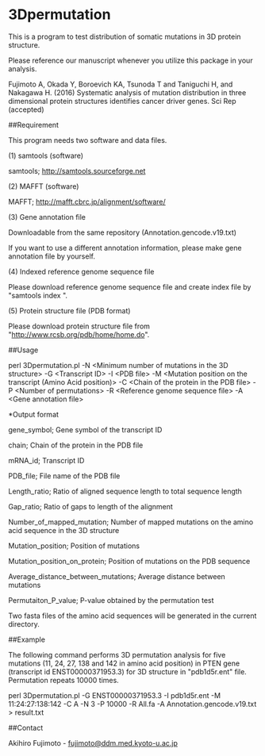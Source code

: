 # 3Dpermutation
This is a program to test distribution of somatic mutations in 3D protein structure.

Please reference our manuscript whenever you utilize this package in your analysis.

Fujimoto A, Okada Y, Boroevich KA, Tsunoda T and Taniguchi H, and Nakagawa H. (2016) Systematic analysis of mutation distribution in three dimensional protein structures identifies cancer driver genes. Sci Rep (accepted)


##Requirement

This program needs two software and data files.

(1) samtools (software)

samtools; http://samtools.sourceforge.net


(2) MAFFT (software)

MAFFT; http://mafft.cbrc.jp/alignment/software/


(3) Gene annotation file

Downloadable from the same repository (Annotation.gencode.v19.txt)

If you want to use a different annotation information, please make gene annotation file by yourself.

(4) Indexed reference genome sequence file

Please download reference genome sequence file and create index file by "samtools index <reference genome sequence file>".

(5) Protein structure file (PDB format)

Please download protein structure file from "http://www.rcsb.org/pdb/home/home.do".


##Usage

perl 3Dpermutation.pl -N \<Minimum number of mutations in the 3D structure\> -G \<Transcript ID\> -I \<PDB file\>  -M \<Mutation position on the transcript (Amino Acid position)\> -C \<Chain of the protein in the PDB file\> -P \<Number of permutations\> -R \<Reference genome sequence file\> -A \<Gene annotation file\>

*Output format

gene_symbol; Gene symbol of the transcript ID


chain; Chain of the protein in the PDB file


mRNA_id; Transcript ID


PDB_file; File name of the PDB file


Length_ratio; Ratio of aligned sequence length to total sequence length


Gap_ratio; Ratio of gaps to length of the alignment 


Number_of_mapped_mutation; Number of mapped mutations on the amino acid sequence in the 3D structure


Mutation_position; Position of mutations


Mutation_position_on_protein; Position of mutations on the PDB sequence


Average_distance_between_mutations; Average distance between mutations


Permutaiton_P_value; P-value obtained by the permutation test


Two fasta files of the amino acid sequences will be generated in the current directory.


##Example

The following command performs 3D permutation analysis for five mutations (11, 24, 27, 138 and 142 in amino acid position) in PTEN gene (transcript id ENST00000371953.3) for 3D structure in "pdb1d5r.ent" file. Permutation repeats 10000 times.

perl 3Dpermutation.pl -G ENST00000371953.3 -I pdb1d5r.ent  -M 11:24:27:138:142 -C A -N 3 -P 10000 -R All.fa -A Annotation.gencode.v19.txt > result.txt


##Contact

Akihiro Fujimoto - fujimoto@ddm.med.kyoto-u.ac.jp